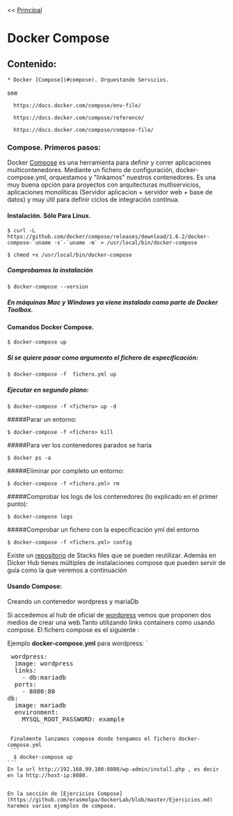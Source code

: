 <<  [Principal](http://erasmolpa.github.io/dockerLab)

#  Docker Compose

##  Contenido:

	* Docker [Compose](#compose). Orquestando Servicios.
      
      
see   
      

      https://docs.docker.com/compose/env-file/

      https://docs.docker.com/compose/reference/

      https://docs.docker.com/compose/compose-file/

### Compose. Primeros pasos:

Docker [Compose](https://docs.docker.com/compose/) es una herramienta para definir y correr aplicaciones multicontenedores. Mediante un fichero de configuración, docker-compose.yml, orquestamos y "linkamos" nuestros contenedores.
Es una muy buena opción para proyectos con arquitecturas mutliservicios, aplicaciones monolíticas (Servidor aplicacion + servidor web + base de datos) y muy útil para definir ciclos de integración contínua.

#### Instalación. Sólo Para Linux.
```
$ curl -L https://github.com/docker/compose/releases/download/1.6.2/docker-compose-`uname -s`-`uname -m` > /usr/local/bin/docker-compose
```
```
$ chmod +x /usr/local/bin/docker-compose

```
##### Comprobamos la instalación
```
$ docker-compose --version
```
##### **En máquinas Mac y Windows ya viene instalado como parte de Docker Toolbox.**

#### Comandos Docker Compose.
```
$ docker-compose up
```
##### Si se quiere pasar como argumento el fichero de especificación:

```
$ docker-compose -f  fichero.yml up
```
##### Ejecutar en segundo plano:
```
$ docker-compose -f <fichero> up -d
```
#####Parar un entorno:
```
$ docker-compose -f <fichero> kill
```
#####Para ver los contenedores parados se haría
```
$ docker ps -a
```
#####Eliminar por completo un entorno:
```
$ docker-compose -f <fichero.yml> rm
```
#####Comprobar los logs de los contenedores (lo explicado en el primer punto):
```
$ docker-compose logs
```
#####Comprobar un fichero con la especificación yml del entorno
```
$ docker-compose -f <fichero.yml> config
```

Existe un [repositorio](https://stackfiles.io/) de Stacks files que se pueden reutilizar. Además en Dicker Hub tienes múltiples de instalaciones compose que pueden servir de guía como la que veremos a continuación


#### Usando Compose:

Creando un contenedor wordpress y mariaDb

Si accedemos al hub de  oficial de [wordpress](https://hub.docker.com/_/wordpress/) vemos que proponen dos medios de crear una web.Tanto utilizando links containers como usando compose. El fichero compose es el siguiente :

Ejemplo **docker-compose.yml** para wordpress:
 `
 <pre>
 wordpress:
  image: wordpress
  links:
    - db:mariadb
  ports:
    - 8080:80
db:
  image: mariadb
  environment:
    MYSQL_ROOT_PASSWORD: example
 <code>
 
 Finalmente lanzamos compose donde tengamos el fichero docker-compose.yml
 ```
  $ docker-compose up 
```
En la url http://192.168.99.100:8080/wp-admin/install.php , es decir en la http://host-ip:8080.


En la sección de [Ejercicios Compose](https://github.com/erasmolpa/dockerLab/blob/master/Ejercicios.md) haremos varios ejemplos de compose.
